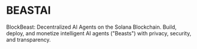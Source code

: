 # BEASTAI
BlockBeast: Decentralized AI Agents on the Solana Blockchain. Build, deploy, and monetize intelligent AI agents ("Beasts") with privacy, security, and transparency.
